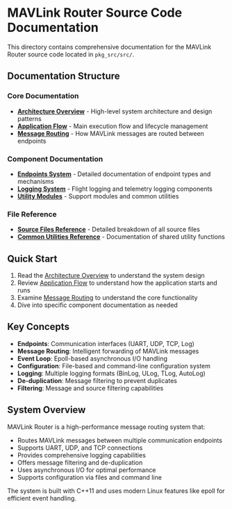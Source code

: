 # MAVLink Router Source Code Documentation

This directory contains comprehensive documentation for the MAVLink Router source code located in `pkg_src/src/`.

## Documentation Structure

### Core Documentation
- **[Architecture Overview](architecture.md)** - High-level system architecture and design patterns
- **[Application Flow](application-flow.md)** - Main execution flow and lifecycle management
- **[Message Routing](message-routing.md)** - How MAVLink messages are routed between endpoints

### Component Documentation
- **[Endpoints System](endpoints.md)** - Detailed documentation of endpoint types and mechanisms
- **[Logging System](logging-system.md)** - Flight logging and telemetry logging components
- **[Utility Modules](utilities.md)** - Support modules and common utilities

### File Reference
- **[Source Files Reference](source-files.md)** - Detailed breakdown of all source files
- **[Common Utilities Reference](common-utilities.md)** - Documentation of shared utility functions

## Quick Start

1. Read the [Architecture Overview](architecture.md) to understand the system design
2. Review [Application Flow](application-flow.md) to understand how the application starts and runs
3. Examine [Message Routing](message-routing.md) to understand the core functionality
4. Dive into specific component documentation as needed

## Key Concepts

- **Endpoints**: Communication interfaces (UART, UDP, TCP, Log)
- **Message Routing**: Intelligent forwarding of MAVLink messages
- **Event Loop**: Epoll-based asynchronous I/O handling
- **Configuration**: File-based and command-line configuration system
- **Logging**: Multiple logging formats (BinLog, ULog, TLog, AutoLog)
- **De-duplication**: Message filtering to prevent duplicates
- **Filtering**: Message and source filtering capabilities

## System Overview

MAVLink Router is a high-performance message routing system that:
- Routes MAVLink messages between multiple communication endpoints
- Supports UART, UDP, and TCP connections
- Provides comprehensive logging capabilities
- Offers message filtering and de-duplication
- Uses asynchronous I/O for optimal performance
- Supports configuration via files and command line

The system is built with C++11 and uses modern Linux features like epoll for efficient event handling.